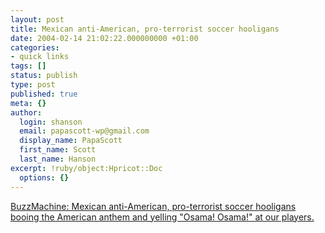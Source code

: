 ```yaml
---
layout: post
title: Mexican anti-American, pro-terrorist soccer hooligans
date: 2004-02-14 21:02:22.000000000 +01:00
categories:
- quick links
tags: []
status: publish
type: post
published: true
meta: {}
author:
  login: shanson
  email: papascott-wp@gmail.com
  display_name: PapaScott
  first_name: Scott
  last_name: Hanson
excerpt: !ruby/object:Hpricot::Doc
  options: {}
---
```

<p><a title="Sounds tamer than a Celtic-Rangers match to me" href="http://www.buzzmachine.com/archives/2004_02.html#006241">BuzzMachine: Mexican anti-American, pro-terrorist soccer hooligans booing the American anthem and yelling "Osama! Osama!" at our players.</a></p>

